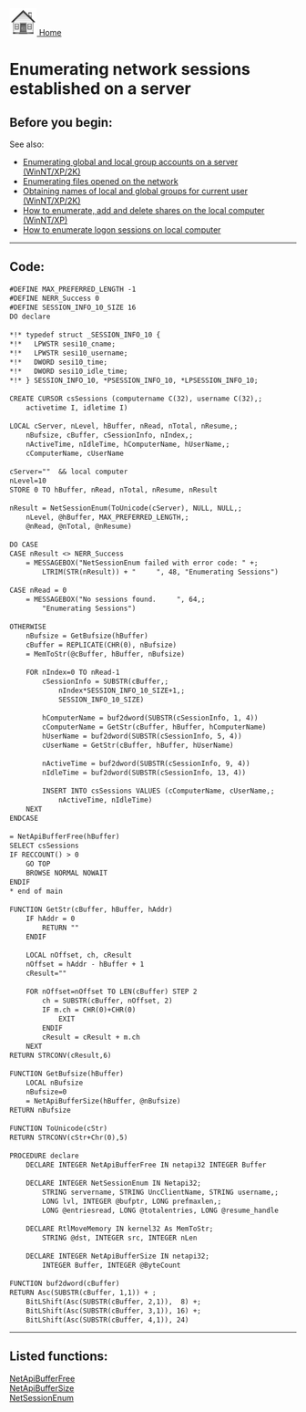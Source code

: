 [<img src="../images/home.png"> Home ](https://github.com/VFPX/Win32API)  

# Enumerating network sessions established on a server

## Before you begin:
See also:

* [Enumerating global and local group accounts on a server (WinNT/XP/2K)](sample_411.md)  
* [Enumerating files opened on the network](sample_121.md)  
* [Obtaining names of local and global groups for current user (WinNT/XP/2K)](sample_431.md)  
* [How to enumerate, add and delete shares on the local computer (WinNT/XP)](sample_351.md)  
* [How to enumerate logon sessions on local computer](sample_591.md)  
  
***  


## Code:
```foxpro  
#DEFINE MAX_PREFERRED_LENGTH -1
#DEFINE NERR_Success 0
#DEFINE SESSION_INFO_10_SIZE 16
DO declare

*!*	typedef struct _SESSION_INFO_10 {
*!*	  LPWSTR sesi10_cname;
*!*	  LPWSTR sesi10_username;
*!*	  DWORD sesi10_time;
*!*	  DWORD sesi10_idle_time;
*!*	} SESSION_INFO_10, *PSESSION_INFO_10, *LPSESSION_INFO_10;

CREATE CURSOR csSessions (computername C(32), username C(32),;
	activetime I, idletime I)

LOCAL cServer, nLevel, hBuffer, nRead, nTotal, nResume,;
	nBufsize, cBuffer, cSessionInfo, nIndex,;
	nActiveTime, nIdleTime, hComputerName, hUserName,;
	cComputerName, cUserName

cServer=""  && local computer
nLevel=10
STORE 0 TO hBuffer, nRead, nTotal, nResume, nResult

nResult = NetSessionEnum(ToUnicode(cServer), NULL, NULL,;
	nLevel, @hBuffer, MAX_PREFERRED_LENGTH,;
	@nRead, @nTotal, @nResume)

DO CASE
CASE nResult <> NERR_Success
	= MESSAGEBOX("NetSessionEnum failed with error code: " +;
		LTRIM(STR(nResult)) + "     ", 48, "Enumerating Sessions")

CASE nRead = 0
	= MESSAGEBOX("No sessions found.     ", 64,;
		"Enumerating Sessions")

OTHERWISE
	nBufsize = GetBufsize(hBuffer)
	cBuffer = REPLICATE(CHR(0), nBufsize)
	= MemToStr(@cBuffer, hBuffer, nBufsize)

	FOR nIndex=0 TO nRead-1
		cSessionInfo = SUBSTR(cBuffer,;
			nIndex*SESSION_INFO_10_SIZE+1,;
			SESSION_INFO_10_SIZE)

		hComputerName = buf2dword(SUBSTR(cSessionInfo, 1, 4))
		cComputerName = GetStr(cBuffer, hBuffer, hComputerName)
		hUserName = buf2dword(SUBSTR(cSessionInfo, 5, 4))
		cUserName = GetStr(cBuffer, hBuffer, hUserName)

		nActiveTime = buf2dword(SUBSTR(cSessionInfo, 9, 4))
		nIdleTime = buf2dword(SUBSTR(cSessionInfo, 13, 4))
		
		INSERT INTO csSessions VALUES (cComputerName, cUserName,;
			nActiveTime, nIdleTime)
	NEXT
ENDCASE

= NetApiBufferFree(hBuffer)
SELECT csSessions
IF RECCOUNT() > 0
	GO TOP
	BROWSE NORMAL NOWAIT
ENDIF
* end of main

FUNCTION GetStr(cBuffer, hBuffer, hAddr)
	IF hAddr = 0
		RETURN ""
	ENDIF

	LOCAL nOffset, ch, cResult
	nOffset = hAddr - hBuffer + 1
	cResult=""
	
	FOR nOffset=nOffset TO LEN(cBuffer) STEP 2
		ch = SUBSTR(cBuffer, nOffset, 2)
		IF m.ch = CHR(0)+CHR(0)
			EXIT
		ENDIF
		cResult = cResult + m.ch
	NEXT
RETURN STRCONV(cResult,6)

FUNCTION GetBufsize(hBuffer)
	LOCAL nBufsize
	nBufsize=0
	= NetApiBufferSize(hBuffer, @nBufsize)
RETURN nBufsize

FUNCTION ToUnicode(cStr)
RETURN STRCONV(cStr+Chr(0),5)

PROCEDURE declare
	DECLARE INTEGER NetApiBufferFree IN netapi32 INTEGER Buffer

	DECLARE INTEGER NetSessionEnum IN Netapi32;
		STRING servername, STRING UncClientName, STRING username,;
		LONG lvl, INTEGER @bufptr, LONG prefmaxlen,;
		LONG @entriesread, LONG @totalentries, LONG @resume_handle

	DECLARE RtlMoveMemory IN kernel32 As MemToStr;
		STRING @dst, INTEGER src, INTEGER nLen

	DECLARE INTEGER NetApiBufferSize IN netapi32;
		INTEGER Buffer, INTEGER @ByteCount

FUNCTION buf2dword(cBuffer)
RETURN Asc(SUBSTR(cBuffer, 1,1)) + ;
	BitLShift(Asc(SUBSTR(cBuffer, 2,1)),  8) +;
	BitLShift(Asc(SUBSTR(cBuffer, 3,1)), 16) +;
	BitLShift(Asc(SUBSTR(cBuffer, 4,1)), 24)  
```  
***  


## Listed functions:
[NetApiBufferFree](../libraries/netapi32/NetApiBufferFree.md)  
[NetApiBufferSize](../libraries/netapi32/NetApiBufferSize.md)  
[NetSessionEnum](../libraries/netapi32/NetSessionEnum.md)  
